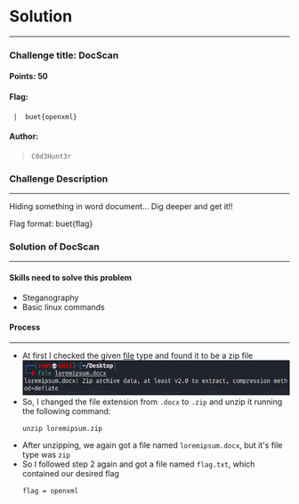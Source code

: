 # Solution

---

### Challenge title: DocScan

#### Points: 50

#### Flag:

```
 |  buet{openxml}
```

#### Author:

> ```
> C0d3Hunt3r
> ```

### Challenge Description

---

Hiding something in word document...
Dig deeper and get it!!

Flag format: buet{flag}

### Solution of DocScan

---

#### Skills need to solve this problem

+ Steganography
+ Basic linux commands

#### Process

---

+ At first I checked the given [file](./loremipsum.docx) type and found it to be a zip file
![zip](./Photos/zip.PNG)
+ So, I changed the file extension from `.docx` to `.zip` and unzip it running the following command:
  ```
  unzip loremipsum.zip
  ```
+ After unzipping, we again got a file named `loremipsum.docx`, but it's file type was `zip`
+ So I followed step 2 again and got a file named `flag.txt`, which contained our desired flag
  ```
  flag = openxml
  ```
